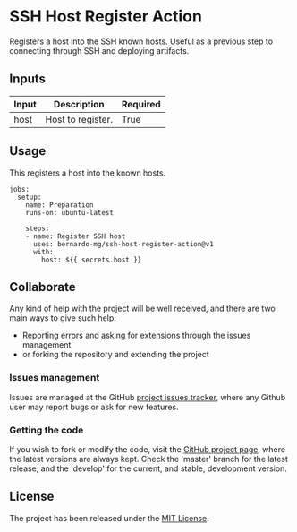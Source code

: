 # SSH Host Register Action

Registers a host into the SSH known hosts. Useful as a previous step to connecting through SSH and deploying artifacts.

## Inputs

| Input | Description       | Required |
|-------|-------------------|----------|
| host  | Host to register. | True     |

## Usage

This registers a host into the known hosts.

```
jobs:
  setup:
    name: Preparation
    runs-on: ubuntu-latest

    steps:
    - name: Register SSH host
      uses: bernardo-mg/ssh-host-register-action@v1
      with:
        host: ${{ secrets.host }}
```

## Collaborate

Any kind of help with the project will be well received, and there are two main ways to give such help:

- Reporting errors and asking for extensions through the issues management
- or forking the repository and extending the project

### Issues management

Issues are managed at the GitHub [project issues tracker][issues], where any Github user may report bugs or ask for new features.

### Getting the code

If you wish to fork or modify the code, visit the [GitHub project page][scm], where the latest versions are always kept. Check the 'master' branch for the latest release, and the 'develop' for the current, and stable, development version.

## License
The project has been released under the [MIT License][license].

[issues]: https://github.com/Bernardo-MG/ssh-host-register-action/issues
[license]: https://www.opensource.org/licenses/mit-license.php
[scm]: https://github.com/Bernardo-MG/ssh-host-register-action

